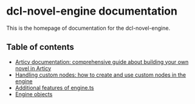 # dcl-novel-engine documentation

This is the homepage of documentation for the dcl-novel-engine.

## Table of contents

- [Articy documentation: comprehensive guide about building your own novel in Articy](articy-docs.md)
- [Handling custom nodes: how to create and use custom nodes in the engine](custom-nodes.md)
- [Additional features of engine.ts](engine-ts-features.md)
- [Engine objects](engine-objects/README.md)